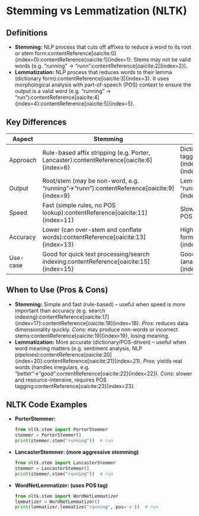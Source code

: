 # Stemming vs Lemmatization (NLTK)

## Definitions
- **Stemming:** NLP process that cuts off affixes to reduce a word to its root or stem form:contentReference[oaicite:0]{index=0}:contentReference[oaicite:1]{index=1}. Stems may not be valid words (e.g. “running” → “runn”:contentReference[oaicite:2]{index=2}).
- **Lemmatization:** NLP process that reduces words to their lemma (dictionary form):contentReference[oaicite:3]{index=3}. It uses morphological analysis with part-of-speech (POS) context to ensure the output is a valid word (e.g. “running” → “run”):contentReference[oaicite:4]{index=4}:contentReference[oaicite:5]{index=5}.

## Key Differences

| Aspect    | Stemming                                        | Lemmatization                                  |
|-----------|-------------------------------------------------|-----------------------------------------------|
| Approach  | Rule-based affix stripping (e.g. Porter, Lancaster):contentReference[oaicite:6]{index=6} | Dictionary/vocabulary + POS tagging:contentReference[oaicite:7]{index=7}:contentReference[oaicite:8]{index=8} |
| Output    | Root/stem (may be non-word, e.g. “running”→“runn”):contentReference[oaicite:9]{index=9} | Lemma (valid word, e.g. “running”→“run”):contentReference[oaicite:10]{index=10} |
| Speed     | Fast (simple rules, no POS lookup):contentReference[oaicite:11]{index=11} | Slower (needs lexicon lookups and POS):contentReference[oaicite:12]{index=12} |
| Accuracy  | Lower (can over-stem and conflate words):contentReference[oaicite:13]{index=13} | Higher (returns correct base forms):contentReference[oaicite:14]{index=14} |
| Use-case  | Good for quick text processing/search indexing:contentReference[oaicite:15]{index=15} | Good for tasks needing precise meaning (analysis, NLP):contentReference[oaicite:16]{index=16} |

## When to Use (Pros & Cons)
- **Stemming:** Simple and fast (rule-based) – useful when speed is more important than accuracy (e.g. search indexing):contentReference[oaicite:17]{index=17}:contentReference[oaicite:18]{index=18}. *Pros:* reduces data dimensionality quickly. *Cons:* may produce non-words or incorrect stems:contentReference[oaicite:19]{index=19}, losing meaning.
- **Lemmatization:** More accurate (dictionary/POS-driven) – useful when word meaning matters (e.g. sentiment analysis, NLP pipelines):contentReference[oaicite:20]{index=20}:contentReference[oaicite:21]{index=21}. *Pros:* yields real words (handles irregulars, e.g. “better”→“good”:contentReference[oaicite:22]{index=22}). *Cons:* slower and resource-intensive, requires POS tagging:contentReference[oaicite:23]{index=23}.

## NLTK Code Examples
- **PorterStemmer:** 
  ```python
  from nltk.stem import PorterStemmer
  stemmer = PorterStemmer()
  print(stemmer.stem("running"))  # run

  ```
- **LancasterStemmer: (more aggressive stemming)**

   ```python
  from nltk.stem import LancasterStemmer
  stemmer = LancasterStemmer()
  print(stemmer.stem("running"))  # run

  ```
- **WordNetLemmatizer: (uses POS tag)**

   ```python
  from nltk.stem import WordNetLemmatizer
  lemmatizer = WordNetLemmatizer()
  print(lemmatizer.lemmatize("running", pos='v'))  # run

   ```

